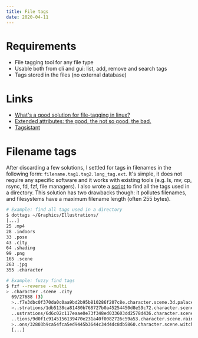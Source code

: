 ```yaml
---
title: File tags
date: 2020-04-11
---
```


# Requirements

* File tagging tool for any file type
* Usable both from cli and gui: list, add, remove and search tags
* Tags stored in the files (no external database)

# Links

* [What's a good solution for file-tagging in linux?](https://superuser.com/questions/81563/whats-a-good-solution-for-file-tagging-in-linux)
* [Extended attributes: the good, the not so good, the bad.](https://www.lesbonscomptes.com/pages/extattrs.html)
* [Tagsistant](https://www.tagsistant.net/)

# Filename tags

After discarding a few solutions, I settled for tags in filenames in the following form: `filename.tag1.tag2.long_tag.ext`. It's simple, it does not require any specific software and it works with existing tools (e.g. ls, mv, cp, rsync, fd, fzf, file managers).  I also wrote a [script](https://gitlab.com/Obsidienne/dotfiles/-/blob/cdd67a5cfab5ad5446a020578a165efa402c4bf5/user/bin/dottags) to find all the tags used in a directory. This solution has two drawbacks though: it pollutes filenames, and filesystems have a maximum filename length (often 255 bytes).

```sh
# Example: find all tags used in a directory
$ dottags ~/Graphics/Illustrations/
[...]
25 .mp4
28 .indoors
33 .pose
43 .city
64 .shading
99 .png
165 .scene
263 .jpg
355 .character
```

```sh
# Example: fuzzy find tags
$ fzf --reverse --multi
> .character .scene .city
  69/27688 (3)
  >..f7e3dbc0f370da0c0aa9bd2b95b810286f207c8e.character.scene.3d.palace.city.jpg
  >..strations/1db5138ca81480b768727b0a45254450d8e59c72.character.scene.city.jpg
  ..ustrations/6d6c02c117eaae0e73f348ed033603dd2578d436.character.scene.city.jpg
  ..tions/9d0f1c9145156139470e231a40f0082726c59a53.character.scene.rain.city.jpg
  >..ons/32803b9ca54fca5ed9445b3644c34d4dc8db5860.character.scene.witch.city.jpg
  [...]
```
